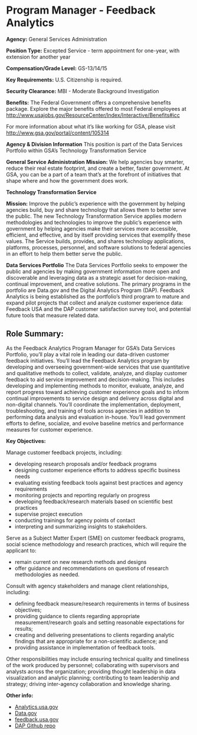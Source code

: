 # **Program Manager - Feedback Analytics**

**Agency:** General Services Administration

**Position Type:** 
Excepted Service - term appointment for one-year, with extension for another year 

**Compensation/Grade Level:**
GS-13/14/15

**Key Requirements:**
U.S. Citizenship is required.

**Security Clearance:**
MBI - Moderate Background Investigation

**Benefits:**
The Federal Government offers a comprehensive benefits package. Explore the major benefits offered to most Federal employees at http://www.usajobs.gov/ResourceCenter/Index/Interactive/Benefits#icc

For more information about what it’s like working for GSA, please visit 
http://www.gsa.gov/portal/content/105314

**Agency & Division Information**
This position is part of the Data Services Portfolio within GSA’s Technology Transformation Service

**General Service Administration**
**Mission:** We help agencies buy smarter, reduce their real estate footprint, and create a better, faster government.  At GSA, you can be a part of a team that’s at the forefront of initiatives that shape where and how the government does work.  

**Technology Transformation Service**

**Mission:** Improve the public’s experience with the government by helping agencies build, buy and share technology that allows them to better serve the public.
The new Technology Transformation Service applies modern methodologies and technologies to improve the public’s experience with government by helping agencies make their services more accessible, efficient, and effective, and by itself providing services that exemplify these values. The Service builds, provides, and shares technology applications, platforms, processes, personnel, and software solutions to federal agencies in an effort to help them better serve the public.

**Data Services Portfolio**
The Data Services Portfolio seeks to empower the public and agencies by making government information more open and discoverable and leveraging data as a strategic asset for decision-making, continual improvement, and creative solutions. The primary programs in the portfolio are Data.gov and the Digital Analytics Program (DAP). Feedback Analytics is being established as the portfolio’s third program to mature and expand pilot projects that collect and analyze customer experience data: Feedback USA and the DAP customer satisfaction survey tool, and potential future tools that measure related data. 

## **Role Summary:**
As the Feedback Analytics Program Manager for GSA’s Data Services Portfolio, you’ll play a vital role in leading our data-driven customer feedback initiatives. You’ll lead the Feedback Analytics program by developing and overseeing government-wide services that use quantitative and qualitative methods to collect, validate, analyze, and display customer feedback to aid service improvement and decision-making. This includes developing and implementing methods to monitor, evaluate, analyze, and report progress toward achieving customer experience goals and to inform continual improvements to service design and delivery across digital and non-digital channels. You’ll coordinate the implementation, deployment, troubleshooting, and training of tools across agencies in addition to performing data analysis and evaluation in-house.  You’ll lead government efforts to define, socialize, and evolve baseline metrics and performance measures for customer experience.

**Key Objectives:** 

Manage customer feedback projects, including: 
- developing research proposals and/or feedback programs
- designing customer experience efforts to address specific business needs
- evaluating existing feedback tools against best practices and agency requirements
- monitoring projects and reporting regularly on progress
- developing feedback/research materials based on scientific best practices
- supervise project execution
- conducting trainings for agency points of contact
- interpreting and summarizing insights to stakeholders.

Serve as a Subject Matter Expert (SME) on customer feedback programs, social science methodology and research practices, which will require the applicant to: 
- remain current on new research methods and designs
- offer guidance and recommendations on questions of research methodologies as needed.

Consult with agency stakeholders and manage client relationships, including:
- defining feedback measure/research requirements in terms of business objectives;
- providing guidance to clients regarding appropriate measurement/research goals and setting reasonable expectations for results; 
- creating and delivering presentations to clients regarding analytic findings that are appropriate for a non-scientific audience; and 
- providing assistance in implementation of feedback tools.

Other responsibilities may include ensuring technical quality and timeliness of the work produced by personnel; collaborating with supervisors and analysts across the organization; providing thought leadership in data visualization and analytic planning; contributing to team leadership and strategy; driving inter-agency collaboration and knowledge sharing.

**Other info:**

* [Analytics.usa.gov](http://analytics.usa.gov)
* [Data.gov](http://data.gov)
* [feedback.usa.gov](feedback.usa.gov)
* [DAP Github repo](https://github.com/digital-analytics-program/gov-wide-code)


